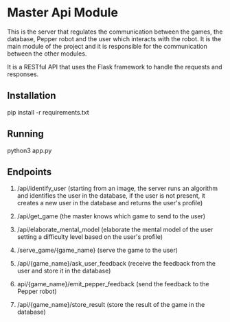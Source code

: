 # Master Api Module
This is the server that regulates the communication between the games, the database, Pepper robot and the user which interacts with the robot.
It is the main module of the project and it is responsible for the communication between the other modules.

It is a RESTful API that uses the Flask framework to handle the requests and responses.


## Installation
pip install -r requirements.txt

## Running
python3 app.py

## Endpoints
1. /api/identify_user (starting from an image, the server runs an algorithm and identifies the user in the database, if the user is not present, it creates a new user in the database and returns the user's profile)

3. /api/get_game (the master knows which game to send to the user)
4. /api/elaborate_mental_model (elaborate the mental model of the user setting a difficulty level based on the user's profile)

5. /serve_game/{game_name} (serve the game to the user)
6. /api/{game_name}/ask_user_feedback (receive the feedback from the user and store it in the database)
7. api/{game_name}/emit_pepper_feedback (send the feedback to the Pepper robot)
8. /api/{game_name}/store_result (store the result of the game in the database)



